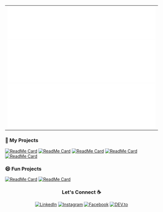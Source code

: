 
<table>
  <tr>
    <td align="center">
      <img alt="" width="500" src="https://github.com/atdepo/atdepo/blob/main/header.svg">
      <img alt="" width="500" src="https://github.com/atdepo/atdepo/blob/main/repo.svg">
      <img alt="" width="500" src="https://github.com/atdepo/atdepo/blob/main/pull_metrics.svg">
    </td>
  </tr>

</table>

### 🚀 My Projects

[![ReadMe Card](https://github-readme-stats.vercel.app/api/pin/?username=StefanoLambiase&repo=biblionet&title_color=FFF&text_color=FFF&icon_color=FFF&bg_color=35,FF4C1D,9B0063)](https://github.com/StefanoLambiase/biblionet)
[![ReadMe Card](https://github-readme-stats.vercel.app/api/pin/?username=atdepo&repo=iSport-an-ESport-Tournament-Manager&title_color=FFF&text_color=FFF&icon_color=FFF&bg_color=35,FF4C1D,9B0063)](https://github.com/atdepo/iSport-an-ESport-Tournament-Manager)
[![ReadMe Card](https://github-readme-stats.vercel.app/api/pin/?username=atdepo&repo=Progetto-Gestione-Edile&title_color=FFF&text_color=FFF&icon_color=FFF&bg_color=35,FF4C1D,9B0063)](https://github.com/atdepo/Progetto-Gestione-Edile)
[![ReadMe Card](https://github-readme-stats.vercel.app/api/pin/?username=gianwario&repo=CADOCS&title_color=FFF&text_color=FFF&icon_color=FFF&bg_color=35,FF4C1D,9B0063)](https://github.com/gianwario/CADOCS)
[![ReadMe Card](https://github-readme-stats.vercel.app/api/pin/?username=gianwario&repo=csDetector&title_color=FFF&text_color=FFF&icon_color=FFF&bg_color=35,FF4C1D,9B0063)](https://github.com/gianwario/csDetector)

   
### 😄 Fun Projects

[![ReadMe Card](https://github-readme-stats.vercel.app/api/pin/?username=atdepo&repo=csnake&title_color=FFF&text_color=FFF&icon_color=FFF&bg_color=35,0050FF,00AAFF)](https://github.com/atdepo/csnake)
[![ReadMe Card](https://github-readme-stats.vercel.app/api/pin/?username=atdepo&repo=Crypto-Analizer&title_color=FFF&text_color=FFF&icon_color=FFF&bg_color=35,0050FF,00AAFF)](https://github.com/atdepo/Crypto-Analizer)



<h3 align="center">Let's Connect ☕</h3>
<p align="center"> 
  <a href="https://www.linkedin.com/in/antonio-della-porta-284800198/" target="_blank"><img src="https://img.shields.io/badge/LinkedIn-%230077B5.svg?&style=flat-square&logo=linkedin&logoColor=white"  alt="LinkedIn"></a>
  <a href="https://www.instagram.com/thatset.h/" target="_blank"><img src="https://img.shields.io/badge/Instagram-%23E4405F.svg?&style=flat-square&logo=instagram&logoColor=white" alt="Instagram"></a>
  <a href="https://www.facebook.com/antonio.dellaporta.161/" target="_blank"><img src="https://img.shields.io/badge/Facebook-%231877F2.svg?&style=flat-square&logo=facebook&logoColor=white" alt="Facebook"></a>
  <a href="https://dev.to/atdepo" target="_blank"><img src="https://img.shields.io/badge/DEV-%230A0A0A.svg?&style=flat-square&logo=DEV.to&logoColor=white" alt="DEV.to"></a>
</p>




<!--
**atdepo/atdepo** is a ✨ _special_ ✨ repository because its `README.md` (this file) appears on your GitHub profile.

Here are some ideas to get you started:

- 🔭 I’m currently working on ...
- 🌱 I’m currently learning ...
- 👯 I’m looking to collaborate on ...
- 🤔 I’m looking for help with ...
- 💬 Ask me about ...
- 📫 How to reach me: ...
- 😄 Pronouns: ...
- ⚡ Fun fact: ...
-->
